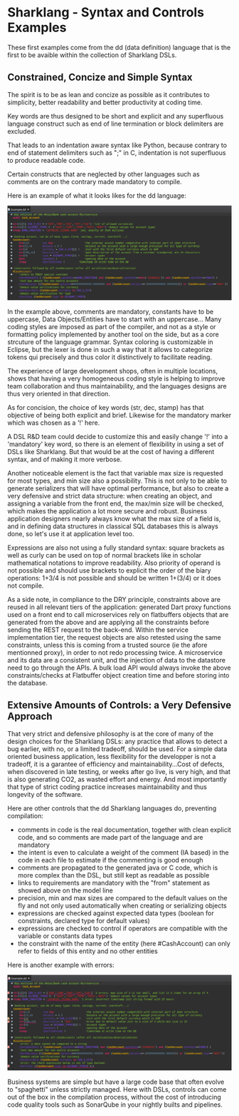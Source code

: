 # Sharklang - Syntax and Controls Examples

These first examples come from the dd (data definition) language that is the first to be avaible within the collection of Sharklang DSLs.

## Constrained, Concize and Simple Syntax

The spirit is to be as lean and concize as possible as it contributes to simplicity, better readability and better productivity at coding time.

Key words are thus designed to be short and explicit and any superfluous language construct such as end of line termination or block delimiters are excluded.

That leads to an indentation aware syntax like Python, because contrary to end of statement delimiters such as ";" in C, indentation is not superfluous to produce readable code.

Certain constructs that are neglected by other languages such as comments are on the contrary made mandatory to compile.

Here is an example of what it looks likes for the dd language:

![dd syntax Example](/img/ddExampleNoError.png)

In the example above, comments are mandatory, constants have to be uppercase, Data Objects/Entities have to start with an uppercase… Many coding styles are imposed as part of the compiler, and not as a style or formatting policy implemented by another tool on the side, but as a core strcuture of the language grammar. Syntax coloring is customizable in Eclipse, but the lexer is done in such a way that it allows to categorize tokens qui precisely and thus color it distinctively to facilitate reading.

The experience of large development shops, often in multiple locations, shows that having a very homogeneous coding style is helping to improve team collaboration and thus maintainability, and the languages designs are thus very oriented in that direction.

As for concision, the choice of key words (str, dec, stamp) has that objective of being both explicit and brief. Likewise for the mandatory marker which was chosen as a '!' here.

A DSL R&D team could decide to customize this and easily change '!' into a 'mandatory' key word, so there is an element of flexibility in using a set of DSLs like Sharklang. But that would be at the cost of having a different syntax, and of making it more verbose.

Another noticeable element is the fact that variable max size is requested for most types, and min size also a possibility. This is not only to be able to generate serializers that will have optimal performance, but also to create a very defensive and strict data structure: when creating an object, and assigning a variable from the front end, the max/min size will be checked, which makes the application a lot more secure and robust. Business application designers nearly always know what the max size of a field is, and in defining data structures in classical SQL databases this is always done, so let's use it at application level too.

Expressions are also not using a fully standard syntax: square brackets as well as curly can be used on top of normal brackets like in scholar mathematical notations to improve readability. Also priority of operand is not possible and should use brackets to explicit the order of the biary operations: 1+3/4 is not possible and should be written 1+(3/4) or it does not compile.

As a side note, in compliance to the DRY principle, constraints above are reused in all relevant tiers of the application: generated Dart proxy functions used on a front end to call microservices rely on flatbuffers objects that are generated from the above and are applying all the constraints before sending the REST request to the back-end. Within the service implementation tier, the request objects are also retested using the same constraints, unless this is coming from a trusted source (ie the afore mentionned proxy), in order to not redo processing twice. A microservice and its data are a consistent unit, and the injection of data to the datastore need to go through the APIs. A bulk load API would always invoke the above constraints/checks at Flatbuffer object creation time and before storing into the database.

## Extensive Amounts of Controls: a Very Defensive Approach

That very strict and defensive philosophy is at the core of many of the design choices for the Sharklang DSLs: any practice that allows to detect a bug earlier, with no, or a limited tradeoff, should be used. For a simple data oriented business application, less flexibility for the developper is not a tradeoff, it is a garantee of efficiency and maintainability...Cost of defects, when discovered in late testing, or weeks after go live, is very high, and that is also generating CO2, as wasted effort and energy. And most importantly that type of strict coding practice increases maintainability and thus longevity of the software.

Here are other controls that the dd Sharklang languages do, preventing compilation:

 - comments in code is the real documentation, together with clean explicit code, and so comments are made part of the language and are mandatory
 - the intent is even to calculate a weight of the comment (IA based) in the code in each file to estimate if the commenting is good enough
 - comments are propagated to the generated java or C code, which is more complex than the DSL, but still kept as readable as possible 
 - links to requirements are mandatory with the "from" statement as showed above on the model line
 - precision, min and max sizes are compared to the default values on the fly and not only used automatically when creating or serializing objects 
 - expressions are checked against expected data types (boolean for constraints, declared type for default values)
 - expressions are checked to control if operators are compatible with the variable or constants data types
 - the constraint with the name of the entity (here #CashAccount) can only refer to fields of this entity and no other entities

Here is another example with errors:

![dd syntax Example](/img/ddExampleError.png)

Business systems are simple but have a large code base that often evolve to "spaghetti" unless strictly managed. Here with DSLs, controls can come out of the box in the compilation process, without the cost of introducing code quality tools such as SonarQube in your nightly builts and pipelines.
